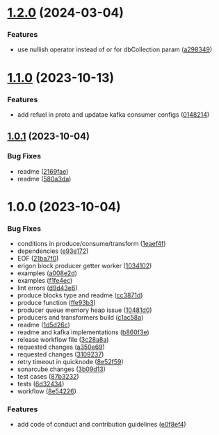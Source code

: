 # [1.2.0](https://github.com/0xPolygon/chain-indexer-framework/compare/1.1.0...1.2.0) (2024-03-04)


### Features

* use nullish operator instead of or for dbCollection param ([a298349](https://github.com/0xPolygon/chain-indexer-framework/commit/a2983499b766351dd9db1f826e192ef54b9d7e7a))

# [1.1.0](https://github.com/0xPolygon/chain-indexer-framework/compare/1.0.1...1.1.0) (2023-10-13)


### Features

* add refuel in proto and updatae kafka consumer configs ([0148214](https://github.com/0xPolygon/chain-indexer-framework/commit/014821415d01a2b822b8c3a0173126a65a5b2c93))

## [1.0.1](https://github.com/0xPolygon/chain-indexer-framework/compare/1.0.0...1.0.1) (2023-10-04)


### Bug Fixes

* readme ([2169fae](https://github.com/0xPolygon/chain-indexer-framework/commit/2169fae273ebc99c5fd30248bd7dd5ee72c59d4a))
* readme ([580a3da](https://github.com/0xPolygon/chain-indexer-framework/commit/580a3dae676129aacef1ed1d196ccfb9a6b85e71))

# 1.0.0 (2023-10-04)


### Bug Fixes

* conditions in produce/consume/transform ([1eaef4f](https://github.com/0xPolygon/chain-indexer-framework/commit/1eaef4f7287e13a3a06adae46fc54980efb73722))
* dependencies ([e93e172](https://github.com/0xPolygon/chain-indexer-framework/commit/e93e17243183d0784dcf0cd03755f1a0c764aa0d))
* EOF ([21ba7f0](https://github.com/0xPolygon/chain-indexer-framework/commit/21ba7f05f71b722222a0aef60c83d513db4fd21e))
* erigon block producer getter worker ([1034102](https://github.com/0xPolygon/chain-indexer-framework/commit/10341024d7a8ba6c99a4a324450207c1da75f4b7))
* examples ([a008e2d](https://github.com/0xPolygon/chain-indexer-framework/commit/a008e2d6c0eb058ee550078e7aded89aaa0605f8))
* examples ([f1fe4ec](https://github.com/0xPolygon/chain-indexer-framework/commit/f1fe4eceab0d930e3940fcca8609f7ead0843ac0))
* lint errors ([d9d43e6](https://github.com/0xPolygon/chain-indexer-framework/commit/d9d43e62c5ad5ef48f0d7e2b0b6a4958e9ec44e6))
* produce blocks type and readme ([cc3871d](https://github.com/0xPolygon/chain-indexer-framework/commit/cc3871d87e3329ccc82928dfafb379fb1006c785))
* produce function ([ffe93b3](https://github.com/0xPolygon/chain-indexer-framework/commit/ffe93b3d6a4af16841729fe3c447dfd606df0024))
* producer queue memory heap issue ([10481d0](https://github.com/0xPolygon/chain-indexer-framework/commit/10481d0fea649af2714049254d51d00c85e20597))
* producers and transformers build ([c1ac58a](https://github.com/0xPolygon/chain-indexer-framework/commit/c1ac58a36f26da93d535ca065bd26d8be5543700))
* readme ([1d5d26c](https://github.com/0xPolygon/chain-indexer-framework/commit/1d5d26c21e228b4471fdc851e4751e9861100427))
* readme and kafka implementations ([b860f3e](https://github.com/0xPolygon/chain-indexer-framework/commit/b860f3ee22d056cd45108a1fd5e99778c12ac1dc))
* release workflow file ([3c28a8a](https://github.com/0xPolygon/chain-indexer-framework/commit/3c28a8ae211ebeaeb1961b9b53f3b284d035365a))
* requested changes ([a350e69](https://github.com/0xPolygon/chain-indexer-framework/commit/a350e69a383f663821b39313357ff02c51997eb0))
* requested changes ([3109237](https://github.com/0xPolygon/chain-indexer-framework/commit/3109237b3816d129fc2881952db62ff66409d2d8))
* retry timeout in quicknode ([8e52f59](https://github.com/0xPolygon/chain-indexer-framework/commit/8e52f597dc8b7b7ca1cd29cc6ea0add606f33b04))
* sonarcube changes ([3b09d13](https://github.com/0xPolygon/chain-indexer-framework/commit/3b09d1305f5b59a20ab036db72f57670d6dc24a4))
* test cases ([87b3232](https://github.com/0xPolygon/chain-indexer-framework/commit/87b32321100a81ccedc10dc400865068dd221fa5))
* tests ([6d32434](https://github.com/0xPolygon/chain-indexer-framework/commit/6d3243400988f63dea90ea9eadf11a1ef86960f4))
* workflow ([8e54226](https://github.com/0xPolygon/chain-indexer-framework/commit/8e54226638369d93f0dc0dc8f144965ee00e4d39))


### Features

* add code of conduct and contribution guidelines ([e0f8ef4](https://github.com/0xPolygon/chain-indexer-framework/commit/e0f8ef4679f1f6e88e61d7b11dbd11dc43b6c6e5))
